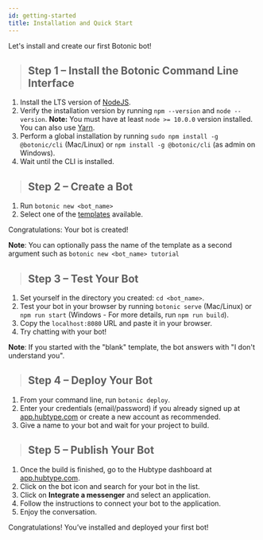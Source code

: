 ```yaml
---
id: getting-started
title: Installation and Quick Start
---
```


Let's install and create our first Botonic bot!

> ## Step 1 – Install the Botonic Command Line Interface

1. Install the LTS version of [NodeJS](https://nodejs.org/). 
2. Verify the installation version by running `npm --version` and `node --version`. **Note:** You must have at least `node >= 10.0.0` version installed. You can also use [Yarn](https://yarnpkg.com/).
3. Perform a global installation by running  `sudo npm install -g @botonic/cli` (Mac/Linux) or `npm install -g @botonic/cli` (as admin on Windows).
4. Wait until the CLI is installed.

> ## Step 2 – Create a Bot

1. Run `botonic new <bot_name>` 
2. Select one of the [templates](/templates/templates) available. 

Congratulations: Your bot is created!

**Note**: You can optionally pass the name of the template as a second argument such as `botonic new <bot_name> tutorial`

> ## Step 3 – Test Your Bot

1. Set yourself in the directory you created: `cd <bot_name>`.
2. Test your bot in your browser by running `botonic serve` (Mac/Linux) or `npm run start` (Windows - For more details, run `npm run build`).
3. Copy the `localhost:8080` URL and paste it in your browser.
4. Try chatting with your bot!

**Note**: If you started with the "blank" template, the bot answers with "I don't understand you".

> ## Step 4 – Deploy Your Bot 

1. From your command line, run `botonic deploy`.
2. Enter your credentials (email/password) if you already signed up at [app.hubtype.com](https://app.hubtype.com/) or create a new account as recommended. 
3. Give a name to your bot and wait for your project to build.

> ## Step 5 – Publish Your Bot

1. Once the build is finished, go to the Hubtype dashboard at [app.hubtype.com](https://app.hubtype.com/).
2. Click on the bot icon and search for your bot in the list.
3. Click on **Integrate a messenger** and select an application.
4. Follow the instructions to connect your bot to the application.
5. Enjoy the conversation.

Congratulations! You’ve installed and deployed your first bot!
